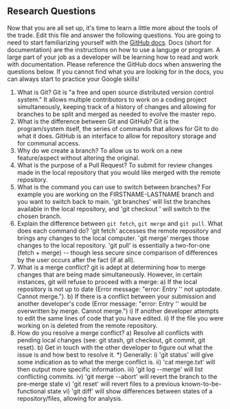 ## Research Questions 

Now that you are all set up, it's time to learn a little more about the tools of the trade. Edit this file and answer the following questions. You are going to need to start familiarizing yourself with the [GitHub docs](https://docs.github.com/en). Docs (short for documentation) are the instructions on how to use a languge or program. A large part of your job as a developer will be learning how to read and work with documentation. Please reference the GitHub docs when answering the questions below. If you cannot find what you are looking for in the docs, you can always start to practice your Google skills!

1. What is Git?
    Git is "a free and open source distributed version control system." It allows multiple contributors to work on a coding project simultaneously, keeping track of a history of changes and allowing for branches to be split and merged as needed to evolve the master repo.
2. What is the difference between Git and GitHub?
    Git is the program/system itself, the series of commands that allows for Git to do what it does. GitHub is an interface to allow for repository storage and for communal access.
3. Why do we create a branch?
    To allow us to work on a new feature/aspect without altering the original.
4. What is the purpose of a Pull Request?
    To submit for review changes made in the local repository that you would like merged with the remote repository.
5. What is the command you can use to switch between branches? For example you are working on the FIRSTNAME-LASTNAME branch and you want to switch back to main.
    'git branches' will list the branches available in the local repository, and 'git checkout <branch name>' will switch to the chosen branch.
6. Explain the difference between `git fetch`, `git merge` and `git pull`. What does each command do?
    'git fetch' accesses the remote repository and brings any changes to the local computer.
    'git merge' merges those changes to the local repository.
    'git pull' is essentially a two-for-one (fetch + merge) -- though less secure since comparison of differences by the user occurs after the fact (if at all). 
7. What is a merge conflict?
    git is adept at determining how to merge changes that are being made simultaneously. However, in certain instances, git will refuse to proceed with a merge:
    a) If the local repository is not up to date (Error message: "error: Entry '<fileName>' not uptodate. Cannot merge.").
    b) If there is a conflict between your submission and another developer's code (Error message: "error: Entry '<fileName>' would be overwritten by merge. Cannot merge.")
        i) If another developer attempts to edit the same lines of code that you have edited.
        ii) If the file you were working on is deleted from the remote repository.
8. How do you resolve a merge conflict?
    a) Resolve all conflicts with pending local changes (see: git stash, git checkout, git commit, git reset).
    b) Get in touch with the other developer to figure out what the issue is and how best to resolve it.
    *) Generally:
        i) 'git status' will give some indication as to what the merge conflict is.
        ii) 'cat merge.txt' will then output more specific information.
        iii) 'git log --merge' will list conflicting commits.
        iv) 'git merge --abort' will revert the branch to the pre-merge state
        v) 'git reset' will revert files to a previous known-to-be-functional state
        vi) 'git diff' will show differences between states of a repository/files, allowing for analysis. 
